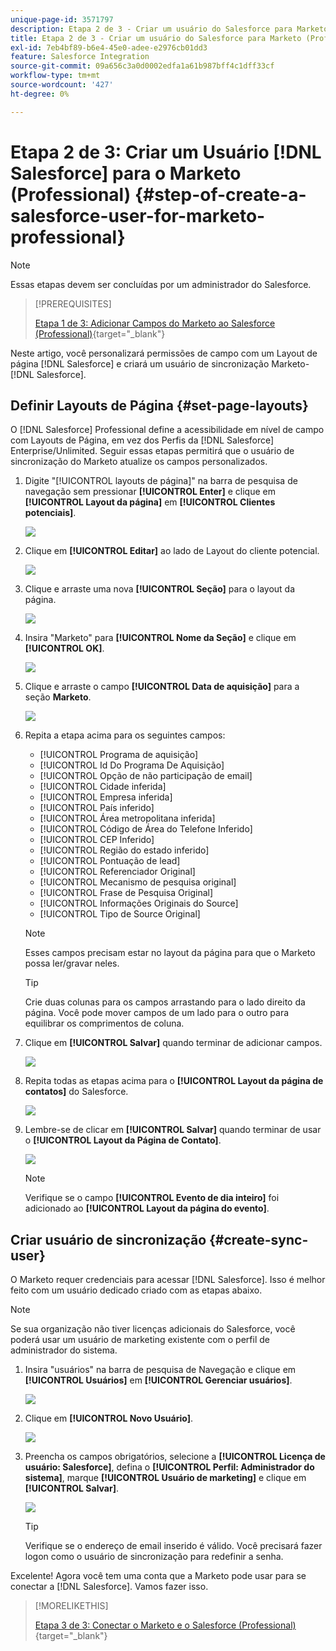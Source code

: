 ```yaml
---
unique-page-id: 3571797
description: Etapa 2 de 3 - Criar um usuário do Salesforce para Marketo (Professional) - Documentação do Marketo - Documentação do produto
title: Etapa 2 de 3 - Criar um usuário do Salesforce para Marketo (Professional)
exl-id: 7eb4bf89-b6e4-45e0-adee-e2976cb01dd3
feature: Salesforce Integration
source-git-commit: 09a656c3a0d0002edfa1a61b987bff4c1dff33cf
workflow-type: tm+mt
source-wordcount: '427'
ht-degree: 0%

---
```


# Etapa 2 de 3: Criar um Usuário [!DNL Salesforce] para o Marketo (Professional) {#step-of-create-a-salesforce-user-for-marketo-professional}

>[!NOTE]
>
>Essas etapas devem ser concluídas por um administrador do Salesforce.

>[!PREREQUISITES]
>
>[Etapa 1 de 3: Adicionar Campos do Marketo ao Salesforce (Professional)](/help/marketo/product-docs/crm-sync/salesforce-sync/setup/professional-edition/step-1-of-3-add-marketo-fields-to-salesforce-professional.md){target="_blank"}

Neste artigo, você personalizará permissões de campo com um Layout de página [!DNL Salesforce] e criará um usuário de sincronização Marketo-[!DNL Salesforce].

## Definir Layouts de Página {#set-page-layouts}

O [!DNL Salesforce] Professional define a acessibilidade em nível de campo com Layouts de Página, em vez dos Perfis da [!DNL Salesforce] Enterprise/Unlimited. Seguir essas etapas permitirá que o usuário de sincronização do Marketo atualize os campos personalizados.

1. Digite &quot;[!UICONTROL layouts de página]&quot; na barra de pesquisa de navegação sem pressionar **[!UICONTROL Enter]** e clique em **[!UICONTROL Layout da página]** em **[!UICONTROL Clientes potenciais]**.

   ![](assets/image2016-2-26-12-3a58-3a32.png)

1. Clique em **[!UICONTROL Editar]** ao lado de Layout do cliente potencial.

   ![](assets/image2016-2-26-13-3a2-3a46.png)

1. Clique e arraste uma nova **[!UICONTROL Seção]** para o layout da página.

   ![](assets/image2014-12-9-12-3a56-3a40.png)

1. Insira &quot;Marketo&quot; para **[!UICONTROL Nome da Seção]** e clique em **[!UICONTROL OK]**.

   ![](assets/image2014-12-9-12-3a56-3a52.png)

1. Clique e arraste o campo **[!UICONTROL Data de aquisição]** para a seção **Marketo**.

   ![](assets/image2014-12-9-12-3a57-3a0.png)

1. Repita a etapa acima para os seguintes campos:

   * [!UICONTROL Programa de aquisição]
   * [!UICONTROL Id Do Programa De Aquisição]
   * [!UICONTROL Opção de não participação de email]
   * [!UICONTROL Cidade inferida]
   * [!UICONTROL Empresa inferida]
   * [!UICONTROL País inferido]
   * [!UICONTROL Área metropolitana inferida]
   * [!UICONTROL Código de Área do Telefone Inferido]
   * [!UICONTROL CEP Inferido]
   * [!UICONTROL Região do estado inferido]
   * [!UICONTROL Pontuação de lead]
   * [!UICONTROL Referenciador Original]
   * [!UICONTROL Mecanismo de pesquisa original]
   * [!UICONTROL Frase de Pesquisa Original]
   * [!UICONTROL Informações Originais do Source]
   * [!UICONTROL Tipo de Source Original]

   >[!NOTE]
   >
   >Esses campos precisam estar no layout da página para que o Marketo possa ler/gravar neles.

   >[!TIP]
   >
   >Crie duas colunas para os campos arrastando para o lado direito da página. Você pode mover campos de um lado para o outro para equilibrar os comprimentos de coluna.

1. Clique em **[!UICONTROL Salvar]** quando terminar de adicionar campos.

   ![](assets/image2014-12-9-12-3a57-3a10.png)

1. Repita todas as etapas acima para o **[!UICONTROL Layout da página de contatos]** do Salesforce.

   ![](assets/image2016-2-26-13-3a10-3a1.png)

1. Lembre-se de clicar em **[!UICONTROL Salvar]** quando terminar de usar o **[!UICONTROL Layout da Página de Contato]**.

   ![](assets/image2014-12-9-12-3a57-3a30.png)

   >[!NOTE]
   >
   >Verifique se o campo **[!UICONTROL Evento de dia inteiro]** foi adicionado ao **[!UICONTROL Layout da página do evento]**.

## Criar usuário de sincronização {#create-sync-user}

O Marketo requer credenciais para acessar [!DNL Salesforce]. Isso é melhor feito com um usuário dedicado criado com as etapas abaixo.

>[!NOTE]
>
>Se sua organização não tiver licenças adicionais do Salesforce, você poderá usar um usuário de marketing existente com o perfil de administrador do sistema.

1. Insira &quot;usuários&quot; na barra de pesquisa de Navegação e clique em **[!UICONTROL Usuários]** em **[!UICONTROL Gerenciar usuários]**.

   ![](assets/image2014-12-9-12-3a57-3a42.png)

1. Clique em **[!UICONTROL Novo Usuário]**.

   ![](assets/image2014-12-9-12-3a58-3a1.png)

1. Preencha os campos obrigatórios, selecione a **[!UICONTROL Licença de usuário: Salesforce]**, defina o **[!UICONTROL Perfil: Administrador do sistema]**, marque **[!UICONTROL Usuário de marketing]** e clique em **[!UICONTROL Salvar]**.

   ![](assets/image2014-12-9-12-3a58-3a11.png)

   >[!TIP]
   >
   >Verifique se o endereço de email inserido é válido. Você precisará fazer logon como o usuário de sincronização para redefinir a senha.

Excelente! Agora você tem uma conta que a Marketo pode usar para se conectar a [!DNL Salesforce]. Vamos fazer isso.

>[!MORELIKETHIS]
>
>[Etapa 3 de 3: Conectar o Marketo e o Salesforce (Professional)](/help/marketo/product-docs/crm-sync/salesforce-sync/setup/professional-edition/step-3-of-3-connect-marketo-and-salesforce-professional.md){target="_blank"}

